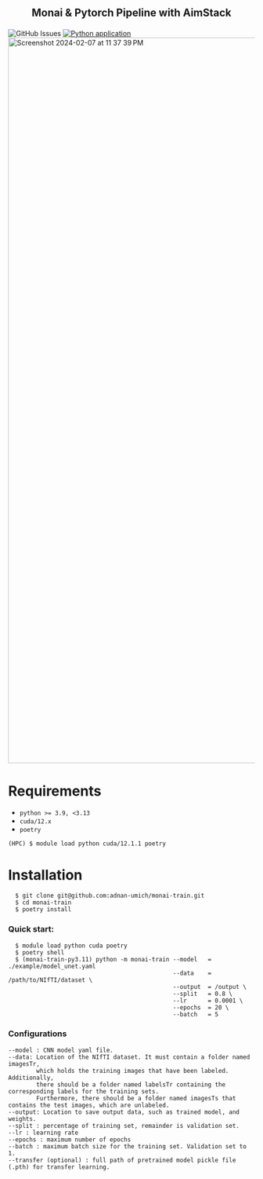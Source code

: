 ## <p align="center">Monai & Pytorch Pipeline with AimStack</center>

![GitHub Issues](https://img.shields.io/github/issues/adnan-umich/monai-train.svg) [![Python application](https://github.com/adnan-umich/monai-train/actions/workflows/python-app.yml/badge.svg)](https://github.com/adnan-umich/monai-train/actions/workflows/python-app.yml)
<img width="1478" alt="Screenshot 2024-02-07 at 11 37 39 PM" src="https://github.com/adnan-umich/monai-train/assets/124732717/6eefafb1-3af7-4e2c-a871-336097cd7b4f">

# Requirements 
  * `python >= 3.9, <3.13`
  * `cuda/12.x`
  * `poetry`
```
(HPC) $ module load python cuda/12.1.1 poetry
```

# Installation 
```
  $ git clone git@github.com:adnan-umich/monai-train.git
  $ cd monai-train
  $ poetry install
```

### Quick start:
```
  $ module load python cuda poetry
  $ poetry shell
  $ (monai-train-py3.11) python -m monai-train --model   = ./example/model_unet.yaml
                                               --data    = /path/to/NIfTI/dataset \
                                               --output  = /output \
                                               --split   = 0.8 \
                                               --lr      = 0.0001 \
                                               --epochs  = 20 \
                                               --batch   = 5
```

### Configurations
```
--model : CNN model yaml file. 
--data: Location of the NIfTI dataset. It must contain a folder named imagesTr,
        which holds the training images that have been labeled. Additionally,
        there should be a folder named labelsTr containing the corresponding labels for the training sets.
        Furthermore, there should be a folder named imagesTs that contains the test images, which are unlabeled.
--output: Location to save output data, such as trained model, and weights.
--split : percentage of training set, remainder is validation set.
--lr : learning rate
--epochs : maximum number of epochs
--batch : maximum batch size for the training set. Validation set to 1.
--transfer (optional) : full path of pretrained model pickle file (.pth) for transfer learning.
```

